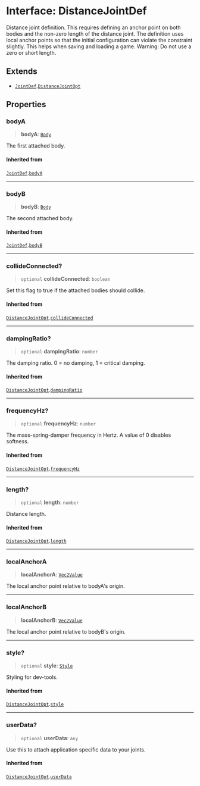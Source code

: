 # Interface: DistanceJointDef

Distance joint definition. This requires defining an anchor point on both
bodies and the non-zero length of the distance joint. The definition uses
local anchor points so that the initial configuration can violate the
constraint slightly. This helps when saving and loading a game. Warning: Do
not use a zero or short length.

## Extends

- [`JointDef`](JointDef).[`DistanceJointOpt`](DistanceJointOpt)

## Properties

### bodyA

> **bodyA**: [`Body`](../classes/Body)

The first attached body.

#### Inherited from

[`JointDef`](JointDef).[`bodyA`](JointDef#bodya)

***

### bodyB

> **bodyB**: [`Body`](../classes/Body)

The second attached body.

#### Inherited from

[`JointDef`](JointDef).[`bodyB`](JointDef#bodyb)

***

### collideConnected?

> `optional` **collideConnected**: `boolean`

Set this flag to true if the attached bodies
should collide.

#### Inherited from

[`DistanceJointOpt`](DistanceJointOpt).[`collideConnected`](DistanceJointOpt#collideconnected)

***

### dampingRatio?

> `optional` **dampingRatio**: `number`

The damping ratio. 0 = no damping, 1 = critical damping.

#### Inherited from

[`DistanceJointOpt`](DistanceJointOpt).[`dampingRatio`](DistanceJointOpt#dampingratio)

***

### frequencyHz?

> `optional` **frequencyHz**: `number`

The mass-spring-damper frequency in Hertz. A value of 0 disables softness.

#### Inherited from

[`DistanceJointOpt`](DistanceJointOpt).[`frequencyHz`](DistanceJointOpt#frequencyhz)

***

### length?

> `optional` **length**: `number`

Distance length.

#### Inherited from

[`DistanceJointOpt`](DistanceJointOpt).[`length`](DistanceJointOpt#length)

***

### localAnchorA

> **localAnchorA**: [`Vec2Value`](Vec2Value)

The local anchor point relative to bodyA's origin.

***

### localAnchorB

> **localAnchorB**: [`Vec2Value`](Vec2Value)

The local anchor point relative to bodyB's origin.

***

### style?

> `optional` **style**: [`Style`](Style)

Styling for dev-tools.

#### Inherited from

[`DistanceJointOpt`](DistanceJointOpt).[`style`](DistanceJointOpt#style)

***

### userData?

> `optional` **userData**: `any`

Use this to attach application specific data to your joints.

#### Inherited from

[`DistanceJointOpt`](DistanceJointOpt).[`userData`](DistanceJointOpt#userdata)
